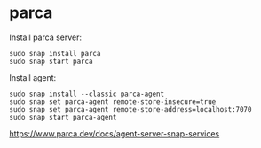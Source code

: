 # parca

Install parca server:

```
sudo snap install parca
sudo snap start parca
```

Install agent:

```
sudo snap install --classic parca-agent
sudo snap set parca-agent remote-store-insecure=true
sudo snap set parca-agent remote-store-address=localhost:7070
sudo snap start parca-agent
```

https://www.parca.dev/docs/agent-server-snap-services
